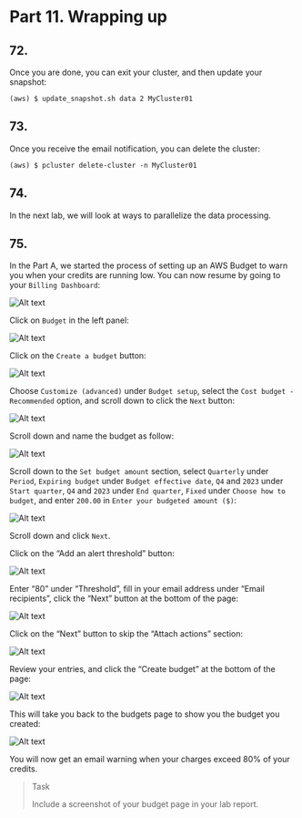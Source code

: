 # Part 11. Wrapping up

## 72.
Once you are done, you can exit your cluster, and then update your snapshot:

```shell
(aws) $ update_snapshot.sh data 2 MyCluster01
```

## 73.
Once you receive the email notification, you can delete the cluster:

```shell
(aws) $ pcluster delete-cluster -n MyCluster01
```

## 74. 
In the next lab, we will look at ways to parallelize the data processing.

## 75.
In the Part A, we started the process of setting up an AWS Budget to warn you when your credits are running low. You can now resume by going to your `Billing Dashboard`:

![Alt text](image.png)

Click on `Budget` in the left panel:

![Alt text](image-1.png)

Click on the `Create a budget` button:

![Alt text](image-2.png)

Choose `Customize (advanced)` under `Budget setup`, select the `Cost budget - Recommended` option, and scroll down to click the `Next` button:

![Alt text](image-3.png)

Scroll down and name the budget as follow:

![Alt text](image-11.png)

Scroll down to the `Set budget amount` section, select `Quarterly` under `Period`, `Expiring budget` under `Budget effective date`, `Q4` and `2023` under `Start quarter`, `Q4` and `2023` under `End quarter`, `Fixed` under `Choose how to budget`, and enter `200.00` in `Enter your budgeted amount ($)`:

![Alt text](image-12.png)

Scroll down and click `Next`.

Click on the “Add an alert threshold” button:

![Alt text](image-6.png)

Enter “80” under “Threshold”, fill in your email address under “Email recipients”, click the “Next” button at the bottom of the page:

![Alt text](image-7.png)

Click on the “Next” button to skip the “Attach actions” section:

![Alt text](image-8.png)

Review your entries, and click the “Create budget” at the bottom of the page:

![Alt text](image-9.png)

This will take you back to the budgets page to show you the budget you created:

![Alt text](image-4.png)

You will now get an email warning when your charges exceed 80% of your credits. 

> <p class="task"> Task
>
> Include a screenshot of your budget page in your lab report.